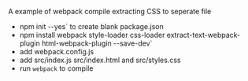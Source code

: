 A example of webpack compile extracting CSS to seperate file

* npm init --yes` to create blank package.json
* npm install webpack style-loader css-loader extract-text-webpack-plugin html-webpack-plugin --save-dev`
* add webpack.config.js
* add src/index.js src/index.html and src/styles.css
* run `webpack` to compile
